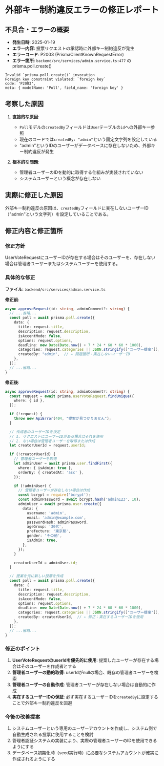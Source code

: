 # 外部キー制約違反エラーの修正レポート

## 不具合・エラーの概要
- **発生日時**: 2025-01-19
- **エラー内容**: 投票リクエストの承認時に外部キー制約違反が発生
- **エラーコード**: P2003 (PrismaClientKnownRequestError)
- **エラー箇所**: `backend/src/services/admin.service.ts:477` のprisma.poll.create()

```
Invalid `prisma.poll.create()` invocation
Foreign key constraint violated: `foreign key`
code: 'P2003',
meta: { modelName: 'Poll', field_name: 'foreign key' }
```

## 考察した原因
1. **直接的な原因**:
   - `Poll`モデルの`createdBy`フィールドは`User`テーブルの`id`への外部キー参照
   - 現在のコードでは`createdBy: "admin"`という固定文字列を設定している
   - "admin"というIDのユーザーがデータベースに存在しないため、外部キー制約違反が発生

2. **根本的な問題**:
   - 管理者ユーザーのIDを動的に取得する仕組みが実装されていない
   - システムユーザーという概念が存在しない

## 実際に修正した原因
外部キー制約違反の原因は、`createdBy`フィールドに実在しないユーザーID（"admin"という文字列）を設定していることである。

## 修正内容と修正箇所

### 修正方針
UserVoteRequestにユーザーIDが存在する場合はそのユーザーを、存在しない場合は管理者ユーザーまたはシステムユーザーを使用する。

### 具体的な修正

**ファイル**: `backend/src/services/admin.service.ts`

**修正前**:
```typescript
async approveRequest(id: string, adminComment?: string) {
  // ...省略...
  const poll = await prisma.poll.create({
    data: {
      title: request.title,
      description: request.description,
      isAccentMode: false,
      options: request.options,
      deadline: new Date(Date.now() + 7 * 24 * 60 * 60 * 1000),
      categories: request.categories || JSON.stringify(["ユーザー提案"]),
      createdBy: "admin",  // ← 問題箇所：実在しないユーザーID
    },
  });
  // ...省略...
}
```

**修正後**:
```typescript
async approveRequest(id: string, adminComment?: string) {
  const request = await prisma.userVoteRequest.findUnique({
    where: { id },
  });

  if (!request) {
    throw new ApiError(404, "提案が見つかりません");
  }

  // 作成者のユーザーIDを決定
  // 1. リクエストにユーザーIDがある場合はそれを使用
  // 2. ない場合は管理者ユーザーを取得または作成
  let creatorUserId = request.userId;

  if (!creatorUserId) {
    // 管理者ユーザーを取得
    let adminUser = await prisma.user.findFirst({
      where: { isAdmin: true },
      orderBy: { createdAt: 'asc' },
    });

    if (!adminUser) {
      // 管理者ユーザーが存在しない場合は作成
      const bcrypt = require('bcrypt');
      const adminPassword = await bcrypt.hash('admin123', 10);
      adminUser = await prisma.user.create({
        data: {
          username: 'admin',
          email: 'admin@example.com',
          passwordHash: adminPassword,
          ageGroup: '30代',
          prefecture: '東京都',
          gender: 'その他',
          isAdmin: true,
        },
      });
    }

    creatorUserId = adminUser.id;
  }

  // 提案を元に新しい投票を作成
  const poll = await prisma.poll.create({
    data: {
      title: request.title,
      description: request.description,
      isAccentMode: false,
      options: request.options,
      deadline: new Date(Date.now() + 7 * 24 * 60 * 60 * 1000),
      categories: request.categories || JSON.stringify(["ユーザー提案"]),
      createdBy: creatorUserId,  // ← 修正：実在するユーザーIDを使用
    },
  });
  // ...省略...
}
```

### 修正のポイント
1. **UserVoteRequestのuserIdを優先的に使用**: 提案したユーザーが存在する場合はそのユーザーを作成者とする
2. **管理者ユーザーの動的取得**: userIdがnullの場合、既存の管理者ユーザーを検索
3. **管理者ユーザーの自動作成**: 管理者ユーザーが存在しない場合は自動的に作成
4. **実在するユーザーIDの保証**: 必ず実在するユーザーIDを`createdBy`に設定することで外部キー制約違反を回避

### 今後の改善提案
1. システムユーザーという専用のユーザーアカウントを作成し、システム側で自動生成される投票に使用することを検討
2. 管理者認証システムの実装により、実際の管理者ユーザーのIDを使用できるようにする
3. データベース初期化時（seed実行時）に必要なシステムアカウントが確実に作成されるようにする